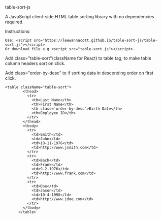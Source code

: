 table-sort-js

A JavaScript client-side HTML table sorting library with no dependencies required. 

Instructions:
```
Use: <script src="https://leewannacott.github.io/table-sort-js/table-sort.js"></script>
Or download file e.g <script src="table-sort.js"></script>.
```
Add class="table-sort"(className for React) to table tag; to make table column headers sort on click.

Add class="order-by-desc" to <th> if sorting data in descending order on first click.
  
```
<table className="table-sort">
        <thead>
          <tr>
            <th>Last Name</th>
            <th>First Name</th>
            <th class='order-by-desc'>Birth Date</th>
            <th>Employee ID</th>
          </tr>
        </thead>
        <tbody>
          <tr>
            <td>Smith</td>
            <td>John</td>
            <td>10-11-1976</td>
            <td>http://www.jsmith.com</td>
          </tr>
          <tr>
            <td>Bach</td>
            <td>Frank</td>
            <td>9-2-1976</td>
            <td>http://www.frank.com</td>
          </tr>
          <tr>
            <td>Doe</td>
            <td>Jason</td>
            <td>10-4-1998</td>
            <td>http://www.jdoe.com</td>
          </tr>
        </tbody>
      </table>
```


